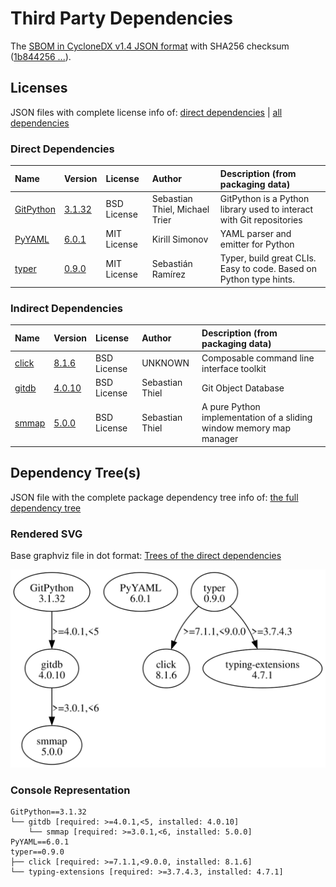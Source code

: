 # Third Party Dependencies

<!--[[[fill sbom_sha256()]]]-->
The [SBOM in CycloneDX v1.4 JSON format](https://git.sr.ht/~sthagen/korspollinering/blob/default/sbom/cdx.json) with SHA256 checksum ([1b844256 ...](https://git.sr.ht/~sthagen/korspollinering/blob/default/sbom/cdx.json.sha256 "sha256:1b8442566a84420367c254efae324a077c0568c00bea1a16d92eddfd98ba42fa")).
<!--[[[end]]] (checksum: 8ef3c84c499387e211b69fd9de9caed5)-->
## Licenses 

JSON files with complete license info of: [direct dependencies](direct-dependency-licenses.json) | [all dependencies](all-dependency-licenses.json)

### Direct Dependencies

<!--[[[fill direct_dependencies_table()]]]-->
| Name                                                           | Version                                              | License     | Author                         | Description (from packaging data)                                    |
|:---------------------------------------------------------------|:-----------------------------------------------------|:------------|:-------------------------------|:---------------------------------------------------------------------|
| [GitPython](https://github.com/gitpython-developers/GitPython) | [3.1.32](https://pypi.org/project/GitPython/3.1.32/) | BSD License | Sebastian Thiel, Michael Trier | GitPython is a Python library used to interact with Git repositories |
| [PyYAML](https://pyyaml.org/)                                  | [6.0.1](https://pypi.org/project/PyYAML/6.0.1/)      | MIT License | Kirill Simonov                 | YAML parser and emitter for Python                                   |
| [typer](https://github.com/tiangolo/typer)                     | [0.9.0](https://pypi.org/project/typer/0.9.0/)       | MIT License | Sebastián Ramírez              | Typer, build great CLIs. Easy to code. Based on Python type hints.   |
<!--[[[end]]] (checksum: 5ba52c4328ccfd30bb13bbce48726080)-->

### Indirect Dependencies

<!--[[[fill indirect_dependencies_table()]]]-->
| Name                                                   | Version                                          | License     | Author          | Description (from packaging data)                                   |
|:-------------------------------------------------------|:-------------------------------------------------|:------------|:----------------|:--------------------------------------------------------------------|
| [click](https://palletsprojects.com/p/click/)          | [8.1.6](https://pypi.org/project/click/8.1.6/)   | BSD License | UNKNOWN         | Composable command line interface toolkit                           |
| [gitdb](https://github.com/gitpython-developers/gitdb) | [4.0.10](https://pypi.org/project/gitdb/4.0.10/) | BSD License | Sebastian Thiel | Git Object Database                                                 |
| [smmap](https://github.com/gitpython-developers/smmap) | [5.0.0](https://pypi.org/project/smmap/5.0.0/)   | BSD License | Sebastian Thiel | A pure Python implementation of a sliding window memory map manager |
<!--[[[end]]] (checksum: 65d3b6ee224f9864d18a33a0a38f4c6f)-->

## Dependency Tree(s)

JSON file with the complete package dependency tree info of: [the full dependency tree](package-dependency-tree.json)

### Rendered SVG

Base graphviz file in dot format: [Trees of the direct dependencies](package-dependency-tree.dot.txt)

<img src="./package-dependency-tree.svg" alt="Trees of the direct dependencies" title="Trees of the direct dependencies"/>

### Console Representation

<!--[[[fill dependency_tree_console_text()]]]-->
````console
GitPython==3.1.32
└── gitdb [required: >=4.0.1,<5, installed: 4.0.10]
    └── smmap [required: >=3.0.1,<6, installed: 5.0.0]
PyYAML==6.0.1
typer==0.9.0
├── click [required: >=7.1.1,<9.0.0, installed: 8.1.6]
└── typing-extensions [required: >=3.7.4.3, installed: 4.7.1]
````
<!--[[[end]]] (checksum: f977b4e89a6443195a02ef97bb8724d7)-->
